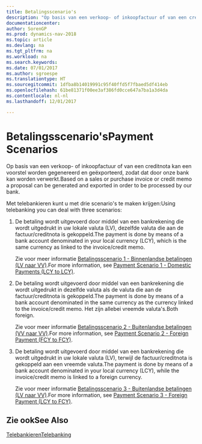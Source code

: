 ```yaml
---
title: Betalingsscenario's
description: "Op basis van een verkoop- of inkoopfactuur of van een creditnota kan een voorstel worden gegenereerd en geëxporteerd, zodat dat door onze bank kan worden verwerkt."
documentationcenter: 
author: SorenGP
ms.prod: dynamics-nav-2018
ms.topic: article
ms.devlang: na
ms.tgt_pltfrm: na
ms.workload: na
ms.search.keywords: 
ms.date: 07/01/2017
ms.author: sgroespe
ms.translationtype: HT
ms.sourcegitcommit: 1dfba8b14019991c95f40ffd5f7fbaed5df414eb
ms.openlocfilehash: 61be81371f00ee3af386fd0cce647a7ba1a3d4da
ms.contentlocale: nl-nl
ms.lasthandoff: 12/01/2017

---
```

# <a name="payment-scenarios"></a><span data-ttu-id="8e93a-103">Betalingsscenario's</span><span class="sxs-lookup"><span data-stu-id="8e93a-103">Payment Scenarios</span></span>
<span data-ttu-id="8e93a-104">Op basis van een verkoop- of inkoopfactuur of van een creditnota kan een voorstel worden gegenereerd en geëxporteerd, zodat dat door onze bank kan worden verwerkt.</span><span class="sxs-lookup"><span data-stu-id="8e93a-104">Based on a sales or purchase invoice or credit memo a proposal can be generated and exported in order to be processed by our bank.</span></span>  

<span data-ttu-id="8e93a-105">Met telebankieren kunt u met drie scenario's te maken krijgen:</span><span class="sxs-lookup"><span data-stu-id="8e93a-105">Using telebanking you can deal with three scenarios:</span></span>  

1.  <span data-ttu-id="8e93a-106">De betaling wordt uitgevoerd door middel van een bankrekening die wordt uitgedrukt in uw lokale valuta (LV), dezelfde valuta die aan de factuur/creditnota is gekoppeld.</span><span class="sxs-lookup"><span data-stu-id="8e93a-106">The payment is done by means of a bank account denominated in your local currency (LCY), which is the same currency as linked to the invoice/credit memo.</span></span>  

    <span data-ttu-id="8e93a-107">Zie voor meer informatie [Betalingsscenario 1 - Binnenlandse betalingen (LV naar VV)](payment-scenario-1-domestic-payments-lcy-to-lcy-.md).</span><span class="sxs-lookup"><span data-stu-id="8e93a-107">For more information, see [Payment Scenario 1 - Domestic Payments (LCY to LCY)](payment-scenario-1-domestic-payments-lcy-to-lcy-.md).</span></span>  

2.  <span data-ttu-id="8e93a-108">De betaling wordt uitgevoerd door middel van een bankrekening die wordt uitgedrukt in dezelfde valuta als de valuta die aan de factuur/creditnota is gekoppeld.</span><span class="sxs-lookup"><span data-stu-id="8e93a-108">The payment is done by means of a bank account denominated in the same currency as the currency linked to the invoice/credit memo.</span></span> <span data-ttu-id="8e93a-109">Het zijn allebei vreemde valuta's.</span><span class="sxs-lookup"><span data-stu-id="8e93a-109">Both foreign.</span></span>  

    <span data-ttu-id="8e93a-110">Zie voor meer informatie [Betalingsscenario 2 - Buitenlandse betalingen (VV naar VV)](payment-scenario-2-foreign-payment-fcy-to-fcy-.md).</span><span class="sxs-lookup"><span data-stu-id="8e93a-110">For more information, see [Payment Scenario 2 - Foreign Payment (FCY to FCY)](payment-scenario-2-foreign-payment-fcy-to-fcy-.md).</span></span>  

3.  <span data-ttu-id="8e93a-111">De betaling wordt uitgevoerd door middel van een bankrekening die wordt uitgedrukt in uw lokale valuta (LV), terwijl de factuur/creditnota is gekoppeld aan een vreemde valuta.</span><span class="sxs-lookup"><span data-stu-id="8e93a-111">The payment is done by means of a bank account denominated in your local currency (LCY), while the invoice/credit memo is linked to a foreign currency.</span></span>  

    <span data-ttu-id="8e93a-112">Zie voor meer informatie [Betalingsscenario 3 - Buitenlandse betalingen (LV naar VV)](payment-scenario-3-foreign-payment-lcy-to-fcy-.md).</span><span class="sxs-lookup"><span data-stu-id="8e93a-112">For more information, see [Payment Scenario 3 - Foreign Payment (LCY  to FCY)](payment-scenario-3-foreign-payment-lcy-to-fcy-.md).</span></span>  

## <a name="see-also"></a><span data-ttu-id="8e93a-113">Zie ook</span><span class="sxs-lookup"><span data-stu-id="8e93a-113">See Also</span></span>  
[<span data-ttu-id="8e93a-114">Telebankieren</span><span class="sxs-lookup"><span data-stu-id="8e93a-114">Telebanking</span></span>](telebanking.md)

